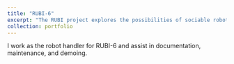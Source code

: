 ```yaml
---
title: "RUBI-6"
excerpt: "The RUBI project explores the possibilities of sociable robots as a tool for education and enrichment for toddlers in early childhood education environments.<br/>[<img src='/images/rubi_project.png'>](rubi.ucsd.edu)"
collection: portfolio
---
```


I work as the robot handler for RUBI-6 and assist in documentation, maintenance, and demoing.
